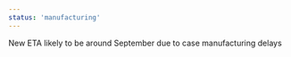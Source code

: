 ```yaml
---
status: 'manufacturing'
---
```

New ETA likely to be around September due to case manufacturing delays